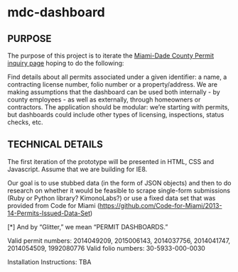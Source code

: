 # mdc-dashboard 

## PURPOSE

The purpose of this project is to iterate the [Miami-Dade County Permit inquiry page](http://egvsys.miamidade.gov:1608/WWWSERV/ggvt/bnzaw960.dia) hoping to do the following:

Find details about all permits associated under a given identifier: a name, a contracting license number, folio number or a property/address.
We are making assumptions that the dashboard can be used both internally - by county employees - as well as externally, through homeowners or contractors.
The application should be modular: we’re starting with permits, but dashboards could include other types of licensing, inspections, status checks, etc.

## TECHNICAL DETAILS

The first iteration of the prototype will be presented in HTML, CSS and Javascript. Assume that we are building for IE8.

Our goal is to use stubbed data (in the form of JSON objects) and then to do research on whether it would be feasible to scrape single-form submissions (Ruby or Python library? KimonoLabs?) or use a fixed data set that was provided from Code for Miami (https://github.com/Code-for-Miami/2013-14-Permits-Issued-Data-Set)

[*] And by “Glitter,” we mean “PERMIT DASHBOARDS.”

Valid permit numbers: 2014049209, 2015006143, 2014037756, 2014041747, 2014054509, 1992080776
Valid folio numbers: 30-5933-000-0030

Installation Instructions: TBA
